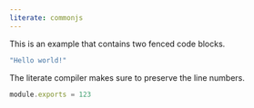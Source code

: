 ```yaml
---
literate: commonjs
---
```

This is an example that contains two fenced code blocks.

```javascript
"Hello world!"
```

The literate compiler makes sure to preserve the line numbers.

```javascript
module.exports = 123
```

